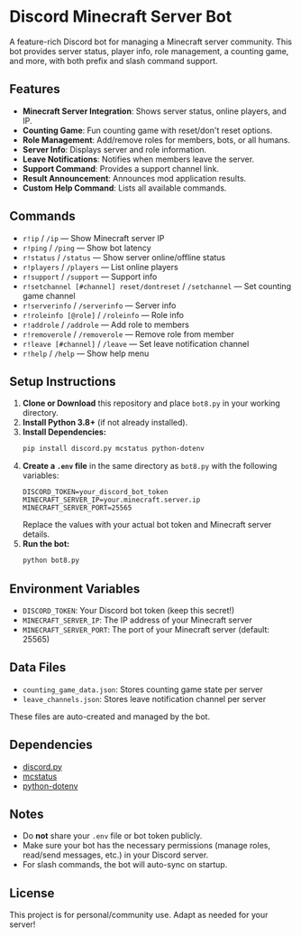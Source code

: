 # Discord Minecraft Server Bot

A feature-rich Discord bot for managing a Minecraft server community. This bot provides server status, player info, role management, a counting game, and more, with both prefix and slash command support.

## Features
- **Minecraft Server Integration**: Shows server status, online players, and IP.
- **Counting Game**: Fun counting game with reset/don't reset options.
- **Role Management**: Add/remove roles for members, bots, or all humans.
- **Server Info**: Displays server and role information.
- **Leave Notifications**: Notifies when members leave the server.
- **Support Command**: Provides a support channel link.
- **Result Announcement**: Announces mod application results.
- **Custom Help Command**: Lists all available commands.

## Commands
- `r!ip` / `/ip` — Show Minecraft server IP
- `r!ping` / `/ping` — Show bot latency
- `r!status` / `/status` — Show server online/offline status
- `r!players` / `/players` — List online players
- `r!support` / `/support` — Support info
- `r!setchannel [#channel] reset/dontreset` / `/setchannel` — Set counting game channel
- `r!serverinfo` / `/serverinfo` — Server info
- `r!roleinfo [@role]` / `/roleinfo` — Role info
- `r!addrole` / `/addrole` — Add role to members
- `r!removerole` / `/removerole` — Remove role from member
- `r!leave [#channel]` / `/leave` — Set leave notification channel
- `r!help` / `/help` — Show help menu

## Setup Instructions

1. **Clone or Download** this repository and place `bot8.py` in your working directory.
2. **Install Python 3.8+** (if not already installed).
3. **Install Dependencies:**
   ```bash
   pip install discord.py mcstatus python-dotenv
   ```
4. **Create a `.env` file** in the same directory as `bot8.py` with the following variables:
   ```env
   DISCORD_TOKEN=your_discord_bot_token
   MINECRAFT_SERVER_IP=your.minecraft.server.ip
   MINECRAFT_SERVER_PORT=25565
   ```
   Replace the values with your actual bot token and Minecraft server details.
5. **Run the bot:**
   ```bash
   python bot8.py
   ```

## Environment Variables
- `DISCORD_TOKEN`: Your Discord bot token (keep this secret!)
- `MINECRAFT_SERVER_IP`: The IP address of your Minecraft server
- `MINECRAFT_SERVER_PORT`: The port of your Minecraft server (default: 25565)

## Data Files
- `counting_game_data.json`: Stores counting game state per server
- `leave_channels.json`: Stores leave notification channel per server

These files are auto-created and managed by the bot.

## Dependencies
- [discord.py](https://pypi.org/project/discord.py/)
- [mcstatus](https://pypi.org/project/mcstatus/)
- [python-dotenv](https://pypi.org/project/python-dotenv/)

## Notes
- Do **not** share your `.env` file or bot token publicly.
- Make sure your bot has the necessary permissions (manage roles, read/send messages, etc.) in your Discord server.
- For slash commands, the bot will auto-sync on startup.

## License
This project is for personal/community use. Adapt as needed for your server! 